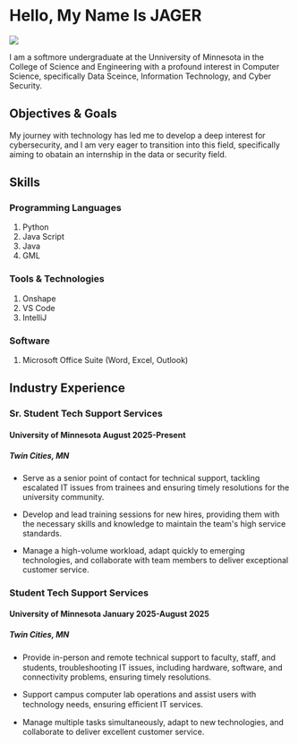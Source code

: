 # Hello, My Name Is JAGER
<a href="https://www.linkedin.com/in/jager-perez-5b6797334/"><img src="https://img.shields.io/badge/-LinkedIn-0072b1?&style=for-the-badge&logo=linkedin&logoColor=white" /></a>

I am a softmore undergraduate at the Unniversity of Minnesota in the College of Science and Engineering with a profound interest in Computer Science, specifically Data Sceince, Information Technology, and Cyber Security. 

## Objectives & Goals

My journey with technology has led me to develop a deep interest for cybersecurity, and I am very eager to transition into this field, specifically aiming to obatain an internship in the data or security field.

## Skills

### Programming Languages

1. Python
2. Java Script
3. Java
4. GML

### Tools & Technologies

1. Onshape
2. VS Code
3. IntelliJ

### Software
1. Microsoft Office Suite (Word, Excel, Outlook)

## Industry Experience
### Sr. Student Tech Support Services 
#### University of Minnesota August 2025-Present
##### Twin Cities, MN

* Serve as a senior point of contact for technical support, tackling escalated IT issues from trainees and ensuring timely
resolutions for the university community.

* Develop and lead training sessions for new hires, providing them with the necessary skills and knowledge to maintain the
team's high service standards.

* Manage a high-volume workload, adapt quickly to emerging technologies, and collaborate with team members to deliver
exceptional customer service.

### Student Tech Support Services 
#### University of Minnesota January 2025-August 2025 
##### Twin Cities, MN

* Provide in-person and remote technical support to faculty, staﬀ, and students, troubleshooting IT issues, including hardware,
software, and connectivity problems, ensuring timely resolutions.

* Support campus computer lab operations and assist users with technology needs, ensuring eﬃcient IT services.

* Manage multiple tasks simultaneously, adapt to new technologies, and collaborate to deliver excellent customer service.

